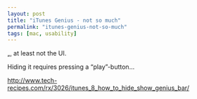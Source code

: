 ```yaml
---
layout: post
title: "iTunes Genius - not so much"
permalink: "itunes-genius-not-so-much"
tags: [mac, usability]
---
```


„, at least not the UI.

Hiding it requires pressing a “play”-button...

<a href="http://www.tech-recipes.com/rx/3026/itunes_8_how_to_hide_show_genius_bar/">http://www.tech-recipes.com/rx/3026/itunes_8_how_to_hide_show_genius_bar/</a>
